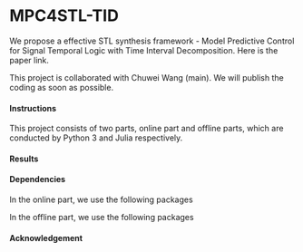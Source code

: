 # MPC4STL-TID
We propose a effective STL synthesis framework - Model Predictive Control for Signal Temporal Logic with Time Interval Decomposition. Here is the paper link.

This project is collaborated with Chuwei Wang (main). We will publish the coding as soon as possible.

#### Instructions

This project consists of two parts, online part and offline parts, which are conducted by Python 3 and Julia respectively.



#### Results



#### Dependencies

In the online part, we use the following packages



In the offline part, we use the following packages

#### Acknowledgement

